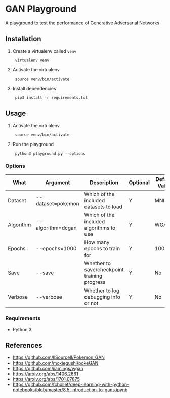 # GAN Playground
A playground to test the performance of Generative Adversarial Networks

## Installation
1. Create a virtualenv called `venv`
    
        virtualenv venv

1. Activate the virtualenv

        source venv/bin/activate
        
1. Install dependencies

        pip3 install -r requirements.txt


## Usage
1. Activate the virtualenv

        source venv/bin/activate
        
1. Run the playground

        python3 playground.py --options


### Options
| What | Argument | Description | Optional | Default Value |
| ---- | -------- | ----------- | -------- | ------------- |
| Dataset | --dataset=pokemon | Which of the included datasets to load | Y | MNIST |
| Algorithm | --algorithm=dcgan | Which of the included algorithms to use | Y | WGAN |
| Epochs | --epochs=1000 | How many epochs to train for | Y | 100000 |
| Save | --save | Whether to save/checkpoint training progress | Y | No |
| Verbose | --verbose | Whether to log debugging info or not | Y | No |


### Requirements
- Python 3

## References
- https://github.com/llSourcell/Pokemon_GAN
- https://github.com/moxiegushi/pokeGAN
- https://github.com/jiamings/wgan
- https://arxiv.org/abs/1406.2661
- https://arxiv.org/abs/1701.07875
- https://github.com/fchollet/deep-learning-with-python-notebooks/blob/master/8.5-introduction-to-gans.ipynb

